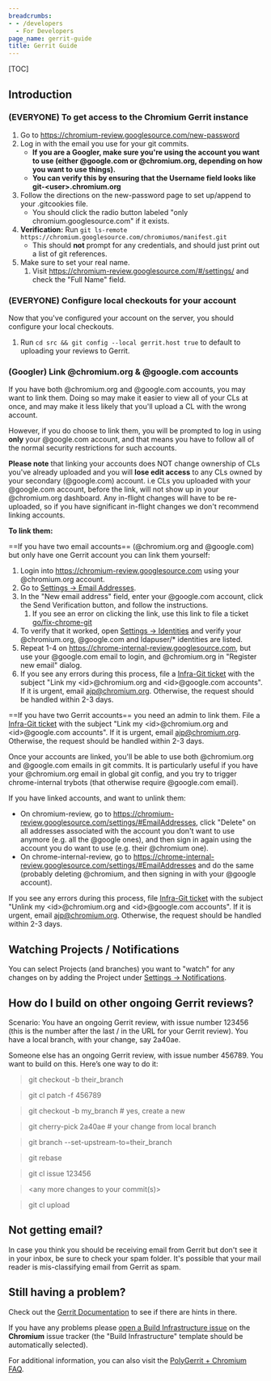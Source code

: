```yaml
---
breadcrumbs:
- - /developers
  - For Developers
page_name: gerrit-guide
title: Gerrit Guide
---
```


[TOC]

## Introduction

### (EVERYONE) To get access to the Chromium Gerrit instance

1.  Go to <https://chromium-review.googlesource.com/new-password>
2.  Log in with the email you use for your git commits.
    *   **If you are a Googler, make sure you're using the account you
                want to use (either @google.com or @chromium.org, depending on
                how you want to use things).**
    *   **You can verify this by ensuring that the Username field looks
                like git-&lt;user&gt;.chromium.org**
3.  Follow the directions on the new-password page to set up/append to
            your .gitcookies file.
    *   You should click the radio button labeled "only
                chromium.googlesource.com" if it exists.
4.  **Verification:** Run `git ls-remote
            https://chromium.googlesource.com/chromiumos/manifest.git`
    *   This should **not** prompt for any credentials, and should just
                print out a list of git references.
5.  Make sure to set your real name.
    1.  Visit <https://chromium-review.googlesource.com/#/settings/> and
                check the "Full Name" field.

### (EVERYONE) Configure local checkouts for your account

Now that you've configured your account on the server, you should configure your
local checkouts.

1.  Run `cd src && git config --local gerrit.host true` to default
            to uploading your reviews to Gerrit.

### (Googler) Link @chromium.org & @google.com accounts

If you have both @chromium.org and @google.com accounts, you may want to link
them. Doing so may make it easier to view all of your CLs at once, and may make
it less likely that you'll upload a CL with the wrong account.

However, if you do choose to link them, you will be prompted to log in using
**only** your @google.com account, and that means you have to follow all of the
normal security restrictions for such accounts.

**Please note** that linking your accounts does NOT change ownership of CLs
you've already uploaded and you will **lose edit access** to any CLs owned by
your secondary (@google.com) account. i.e CLs you uploaded with your @google.com
account, before the link, will not show up in your @chromium.org dashboard. Any
in-flight changes will have to be re-uploaded, so if you have significant
in-flight changes we don't recommend linking accounts.

**To link them:**

==If you have two email accounts== (@chromium.org and @google.com) but only have
one Gerrit account you can link them yourself:

1.  Login into <https://chromium-review.googlesource.com> using your
            @chromium.org account.
2.  Go to [Settings -&gt; Email
            Addresses](https://chromium-review.googlesource.com/#/settings/EmailAddresses).
3.  In the "New email address" field, enter your @google.com account,
            click the Send Verification button, and follow the instructions.
    1.  If you see an error on clicking the link, use this link to file
                a ticket
                [go/fix-chrome-git](http://goto.google.com/fix-chrome-git)
4.  To verify that it worked, open [Settings -&gt;
            Identities](https://chromium-review.googlesource.com/#/settings/web-identities)
            and verify your @chromium.org, @google.com and ldapuser/\*
            identities are listed.
5.  Repeat 1-4 on <https://chrome-internal-review.googlesource.com>, but
            use your @google.com email to login, and @chromium.org in "Register
            new email" dialog.
6.  If you see any errors during this process, file a [Infra-Git
            ticket](https://bugs.chromium.org/p/chromium/issues/entry?template=Infra-Git)
            with the subject "Link my &lt;id&gt;@chromium.org and
            &lt;id&gt;@google.com accounts". If it is urgent, email
            ajp@chromium.org. Otherwise, the request should be handled within
            2-3 days.

==If you have two Gerrit accounts== you need an admin to link them. File a
[Infra-Git
ticket](https://bugs.chromium.org/p/chromium/issues/entry?template=Infra-Git)
with the subject "Link my &lt;id&gt;@chromium.org and &lt;id&gt;@google.com
accounts". If it is urgent, email ajp@chromium.org. Otherwise, the request
should be handled within 2-3 days.

Once your accounts are linked, you'll be able to use both @chromium.org and
@google.com emails in git commits. It is particularly useful if you have your
@chromium.org email in global git config, and you try to trigger chrome-internal
trybots (that otherwise require @google.com email).

If you have linked accounts, and want to unlink them:

*   On chromium-review, go to
            https://chromium-review.googlesource.com/settings/#EmailAddresses,
            click "Delete" on all addresses associated with the account you
            don't want to use anymore (e.g. all the @google ones), and then sign
            in again using the account you do want to use (e.g. their @chromium
            one).
*   On chrome-internal-review, go to
            https://chrome-internal-review.googlesource.com/settings/#EmailAddresses
            and do the same (probably deleting @chromium, and then signing in
            with your @google account).

If you see any errors during this process, file [Infra-Git
ticket](https://bugs.chromium.org/p/chromium/issues/entry?template=Infra-Git)
with the subject "Unlink my &lt;id&gt;@chromium.org and &lt;id&gt;@google.com
accounts". If it is urgent, email ajp@chromium.org. Otherwise, the request
should be handled within 2-3 days.

## Watching Projects / Notifications

You can select Projects (and branches) you want to "watch" for any changes on by
adding the Project under [Settings -&gt;
Notifications](https://chromium-review.googlesource.com/settings/#Notifications).

## How do I build on other ongoing Gerrit reviews?

Scenario: You have an ongoing Gerrit review, with issue number 123456 (this is
the number after the last / in the URL for your Gerrit review). You have a local
branch, with your change, say 2a40ae.

Someone else has an ongoing Gerrit review, with issue number 456789. You want to
build on this. Here’s one way to do it:

> git checkout -b their_branch

> git cl patch -f 456789

> git checkout -b my_branch # yes, create a new

> git cherry-pick 2a40ae # your change from local branch

> git branch --set-upstream-to=their_branch

> git rebase

> git cl issue 123456

> &lt;any more changes to your commit(s)&gt;

> git cl upload

## Not getting email?

In case you think you should be receiving email from Gerrit but don't see it in
your inbox, be sure to check your spam folder. It's possible that your mail
reader is mis-classifying email from Gerrit as spam.

## Still having a problem?

Check out the [Gerrit
Documentation](https://gerrit-review.googlesource.com/Documentation/index.html)
to see if there are hints in there.

If you have any problems please [open a Build Infrastructure
issue](https://bugs.chromium.org/p/chromium/issues/entry?template=Build+Infrastructure)
on the **Chromium** issue tracker (the "Build Infrastructure" template should be
automatically selected).

For additional information, you can also visit the [PolyGerrit + Chromium
FAQ](https://polygerrit.appspot.com/).

